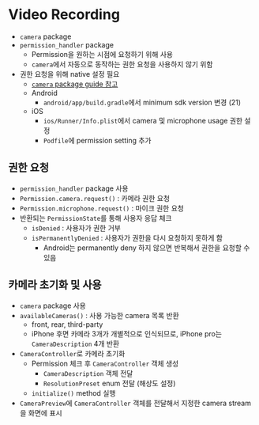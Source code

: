 # Video Recording

- `camera` package
- `permission_handler` package
  - Permission을 원하는 시점에 요청하기 위해 사용
  - `camera`에서 자동으로 동작하는 권한 요청을 사용하지 않기 위함
- 권한 요청을 위해 native 설정 필요
  - [`camera` package guide 참고](https://pub.dev/packages/camera)
  - Android
    - `android/app/build.gradle`에서 minimum sdk version 변경 (21)
  - iOS
    - `ios/Runner/Info.plist`에서 camera 및 microphone usage 권한 설정
    - `Podfile`에 permission setting 추가

## 권한 요청

- `permission_handler` package 사용
- `Permission.camera.request()` : 카메라 권한 요청
- `Permission.microphone.request()` : 마이크 권한 요청
- 반환되는 `PermissionState`를 통해 사용자 응답 체크
  - `isDenied` : 사용자가 권한 거부
  - `isPermanentlyDenied` : 사용자가 권한을 다시 요청하지 못하게 함
    - Android는 permanently deny 하지 않으면 반복해서 권한을 요청할 수 있음

## 카메라 초기화 및 사용

- `camera` package 사용
- `availableCameras()` : 사용 가능한 camera 목록 반환
  - front, rear, third-party
  - iPhone 후면 카메라 3개가 개별적으로 인식되므로, iPhone pro는 `CameraDescription` 4개 반환
- `CameraController`로 카메라 초기화
  - Permission 체크 후 `CameraController` 객체 생성
    - `CameraDescription` 객체 전달
    - `ResolutionPreset` enum 전달 (해상도 설정)
  - `initialize()` method 실행
- `CameraPreview`에 `CameraController` 객체를 전달해서 지정한 camera stream을 화면에 표시
